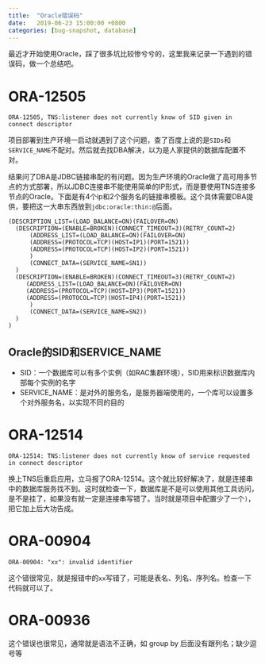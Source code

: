 ```yaml
---
title:  "Oracle错误码"
date:   2019-06-23 15:00:00 +0800
categories: [bug-snapshot, database]
---
```


最近才开始使用Oracle，踩了很多坑比较惨兮兮的，这里我来记录一下遇到的错误码，做一个总结吧。

# ORA-12505

```
ORA-12505, TNS:listener does not currently know of SID given in connect descriptor
```

项目部署到生产环境一启动就遇到了这个问题，查了百度上说的是`SIDs`和`SERVICE_NAME`不配对。然后就去找DBA解决，以为是人家提供的数据库配置不对。

结果问了DBA是JDBC链接串配的有问题。因为生产环境的Oracle做了高可用多节点的方式部署，所以JDBC连接串不能使用简单的IP形式，而是要使用TNS连接多节点的Oracle。下面是有4个ip和2个服务名的链接串模板。这个具体需要DBA提供，要把这一大串东西放到`jdbc:oracle:thin:@`后面。
```
(DESCRIPTION_LIST=(LOAD_BALANCE=ON)(FAILOVER=ON)
  (DESCRIPTION=(ENABLE=BROKEN)(CONNECT_TIMEOUT=3)(RETRY_COUNT=2)
      (ADDRESS_LIST=(LOAD_BALANCE=ON)(FAILOVER=ON)
      (ADDRESS=(PROTOCOL=TCP)(HOST=IP1)(PORT=1521))
      (ADDRESS=(PROTOCOL=TCP)(HOST=IP2)(PORT=1521))
      )
      (CONNECT_DATA=(SERVICE_NAME=SN1))
  )
  (DESCRIPTION=(ENABLE=BROKEN)(CONNECT_TIMEOUT=3)(RETRY_COUNT=2)
     (ADDRESS_LIST=(LOAD_BALANCE=ON)(FAILOVER=ON)
     (ADDRESS=(PROTOCOL=TCP)(HOST=IP3)(PORT=1521))
     (ADDRESS=(PROTOCOL=TCP)(HOST=IP4)(PORT=1521))
      )
      (CONNECT_DATA=(SERVICE_NAME=SN2))
  )
)
```
<!--more-->

## Oracle的SID和SERVICE_NAME

* SID：一个数据库可以有多个实例（如RAC集群环境），SID用来标识数据库内部每个实例的名字
* SERVICE_NAME：是对外的服务名，是服务器端使用的，一个库可以设置多个对外服务名，以实现不同的目的

# ORA-12514

```
ORA-12514: TNS:listener does not currently know of service requested in connect descriptor
```

换上TNS后重启应用，立马报了ORA-12514。这个就比较好解决了，就是连接串中的数据库服务找不到。这时就检查一下，数据库是不是可以使用其他工具访问，是不是挂了，如果没有就一定是连接串写错了。当时就是项目中配置少了一个`)`，把它加上后大功告成。

# ORA-00904

```
ORA-00904: "xx": invalid identifier
```

这个错很常见，就是报错中的`xx`写错了，可能是表名、列名、序列名。检查一下代码就可以了。

# ORA-00936

这个错误也很常见，通常就是语法不正确，如 group by 后面没有跟列名；缺少逗号等